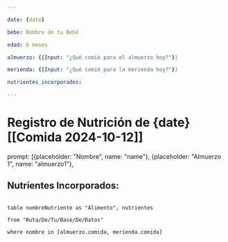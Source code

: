 ```yaml
---

date: {date}

bebe: Nombre de tu Bebé

edad: 6 meses

almuerzo: {{Input: "¿Qué comió para el almuerzo hoy?"}}

merienda: {{Input: "¿Qué comió para la merienda hoy?"}}

nutrientes_incorporados:

---
```


# Registro de Nutrición de {date}[[Comida 2024-10-12]]

prompt: [{placeholder: "Nombre", name: "name"}, {placeholder: "Almuerzo 1", name: "almuerzo1"},
## Nutrientes Incorporados:

```dataview

table nombreNutriente as "Alimento", nutrientes

from "Ruta/De/Tu/Base/De/Datos"

where nombre in [almuerzo.comida, merienda.comida]